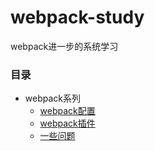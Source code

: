 # webpack-study
webpack进一步的系统学习

### 目录
- webpack系列
  - [webpack配置](https://github.com/xiaotangdou/webpack-study/blob/master/webpack/config.md)
  - [webpack插件](https://github.com/xiaotangdou/webpack-study/blob/master/webpack/config.md)
  - [一些问题](https://github.com/xiaotangdou/webpack-study/blob/master/webpack/config.md)
